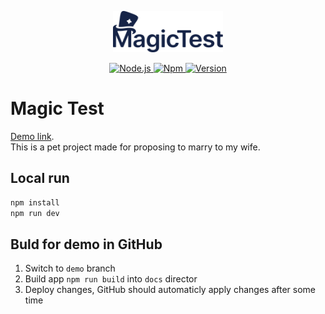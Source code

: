 <p align="center">
  <a href="https://hicugi.github.io/magic-test/">
    <img src="public/assets/img/logo.svg" alt="TvMaze" width="176px">
  </a>
</p>

<p align="center">
  <a href="https://nodejs.org/en/">
    <img src="https://img.shields.io/badge/Node.js-v16.13.2-339933" alt="Node.js">
  </a>
  <a href="https://npmjs.com/">
    <img src="https://img.shields.io/badge/npm-v8.1.2-CB3837" alt="Npm">
  </a>
  <a href="https://vuejs.org/">
    <img src="https://img.shields.io/badge/Vue.js-v3.2.16-4FC08D" alt="Version">
  </a>
</p>

# Magic Test

[Demo link](https://hicugi.github.io/magic-test/).<br>
This is a pet project made for proposing to marry to my wife.

## Local run

```bash
npm install
npm run dev
```

## Buld for demo in GitHub

1. Switch to `demo` branch
2. Build app `npm run build` into `docs` director
3. Deploy changes, GitHub should automaticly apply changes after some time
